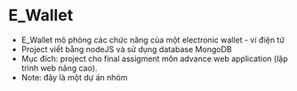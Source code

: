 # E_Wallet

- E_Wallet mô phỏng các chức năng của một electronic wallet - ví điện tử
- Project viết bằng nodeJS và sử dụng database MongoDB
- Mục đích: project cho final assigment môn advance web application (lập trình web nâng cao).
- Note: đây là một dự án nhóm
